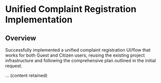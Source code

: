 # Unified Complaint Registration Implementation

## Overview

Successfully implemented a unified complaint registration UI/flow that works for both Guest and Citizen users, reusing the existing project infrastructure and following the comprehensive plan outlined in the initial request.

... (content retained)
